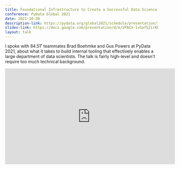```yaml
---
title: Foundational Infrastructure to Create a Successful Data Science Team
conference: PyData Global 2021
date: 2021-10-30
description-link: https://pydata.org/global2021/schedule/presentation/149/foundational-infrastructure-to-create-a-successful-data-science-team/
slides-link: https://docs.google.com/presentation/d/e/2PACX-1vSofSZirKhkjLwQIlOSBKnxRPrFiiMjPjOyeZwxEV_uWR_4j0Bcq0cVr9Oeovm176RQeB50KDmXtgoc/pub?start=false&loop=false&delayms=30000&slide=id.p
layout: talk
---
```


I spoke with 84.51˚ teammates Brad Boehmke and Gus Powers at PyData 2021, about what it takes to build internal tooling that effectively enables a large department of data scientists.
The talk is fairly high-level and doesn't require too much technical background.

<iframe width="560" height="315" src="https://www.youtube.com/embed/vM26QPTOPVk" title="YouTube video player" frameborder="0" allow="accelerometer; autoplay; clipboard-write; encrypted-media; gyroscope; picture-in-picture" allowfullscreen></iframe>
